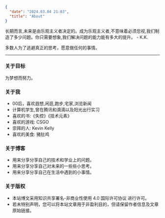 

```json
{
  "date": "2024.03.04 21:03",
  "title": "About"
}
```

长期而言,未来是由乐观主义者决定的。成为乐观主义者,不意味着必须忽视,我们制造了多少问题。你只需要想象,我们解决问题的能力能有多大的提升。 - K.K.

多数人为了逃避真正的思考，愿意做任何的事情。




---
### 关于目标

为梦想而努力。

### 关于我

- 00后，喜欢遐想,闲逛,跑步,宅家,浏览新闻
- 计算机学生,曾在腾讯和滴滴以及阳光出行实习
- 喜欢的书:《失控》《技术元素》
- 喜欢的游戏: CSGO
- 崇拜的人: Kevin Kelly
- 喜欢的美食: 猪肚鸡



### 关于博客

- 用来分享分享自己的技术和学业上的问题。
- 用来分享分享自己对未来的一些些小思考。
- 用来分享分享自己在生活中遇到的小事情。






### 关于版权

- 本站博文采用知识共享署名-非商业性使用 4.0 国际许可协议 进行许可。
- 若未特别声明，您可以将本站文章用于非盈利目的，但请保留作者信息及文章原始链接。
